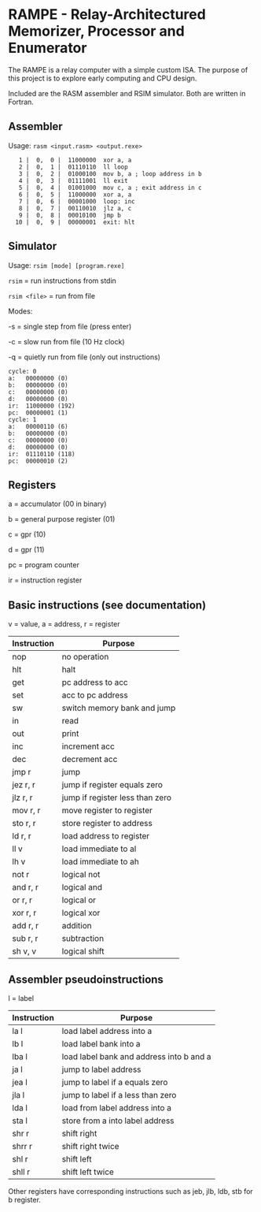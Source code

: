 # RAMPE - Relay-Architectured Memorizer, Processor and Enumerator

The RAMPE is a relay computer with a simple custom ISA.
The purpose of this project is to explore early computing and CPU design.

Included are the RASM assembler and RSIM simulator. Both are written in Fortran.

## Assembler

Usage: `rasm <input.rasm> <output.rexe>`

```
   1 |  0,  0 |  11000000  xor a, a                        
   2 |  0,  1 |  01110110  ll loop                         
   3 |  0,  2 |  01000100  mov b, a ; loop address in b    
   4 |  0,  3 |  01111001  ll exit                         
   5 |  0,  4 |  01001000  mov c, a ; exit address in c    
   6 |  0,  5 |  11000000  xor a, a                        
   7 |  0,  6 |  00001000  loop: inc                       
   8 |  0,  7 |  00110010  jlz a, c                        
   9 |  0,  8 |  00010100  jmp b                           
  10 |  0,  9 |  00000001  exit: hlt                       
```

## Simulator

Usage: `rsim [mode] [program.rexe]`

`rsim` = run instructions from stdin

`rsim <file>` = run from file

Modes:

-s = single step from file (press enter)

-c = slow run from file (10 Hz clock)

-q = quietly run from file (only out instructions)

```
cycle: 0
a:   00000000 (0)
b:   00000000 (0)
c:   00000000 (0)
d:   00000000 (0)
ir:  11000000 (192)
pc:  00000001 (1)
cycle: 1
a:   00000110 (6)
b:   00000000 (0)
c:   00000000 (0)
d:   00000000 (0)
ir:  01110110 (118)
pc:  00000010 (2)
```

## Registers

a = accumulator (00 in binary)

b = general purpose register (01)

c = gpr (10)

d = gpr (11)

pc = program counter

ir = instruction register

## Basic instructions (see documentation)

v = value, a = address, r = register

| Instruction | Purpose |
| ----------- | ------- |
| nop | no operation |
| hlt | halt |
| get | pc address to acc |
| set | acc to pc address |
| sw | switch memory bank and jump |
| in | read |
| out | print |
| inc | increment acc |
| dec | decrement acc |
| jmp r | jump |
| jez r, r | jump if register equals zero |
| jlz r, r | jump if register less than zero |
| mov r, r | move register to register |
| sto r, r | store register to address |
| ld r, r | load address to register |
| ll v | load immediate to al |
| lh v | load immediate to ah |
| not r | logical not |
| and r, r | logical and |
| or r, r | logical or |
| xor r, r | logical xor |
| add r, r | addition |
| sub r, r | subtraction |
| sh v, v | logical shift |

## Assembler pseudoinstructions

l = label

| Instruction | Purpose |
| ----------- | ------- |
| la l | load label address into a |
| lb l | load label bank into a |
| lba l | load label bank and address into b and a |
| ja l | jump to label address |
| jea l | jump to label if a equals zero |
| jla l | jump to label if a less than zero |
| lda l | load from label address into a |
| sta l | store from a into label address |
| shr r | shift right |
| shrr r | shift right twice |
| shl r | shift left |
| shll r | shift left twice |

Other registers have corresponding instructions such as jeb, jlb, ldb, stb for b register.

